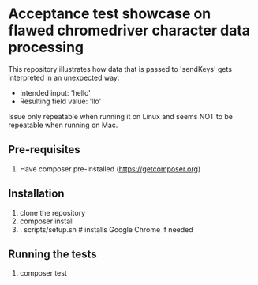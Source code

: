 # Acceptance test showcase on flawed chromedriver character data processing

This repository illustrates how data that is passed to 'sendKeys' gets interpreted in an unexpected way:

* Intended input: 'hello'
* Resulting field value: 'llo'

Issue only repeatable when running it on Linux and seems NOT to be repeatable when running on Mac.

## Pre-requisites

1. Have composer pre-installed (https://getcomposer.org)

## Installation

1. clone the repository
2. composer install
3. . scripts/setup.sh # installs Google Chrome if needed

## Running the tests

1. composer test
